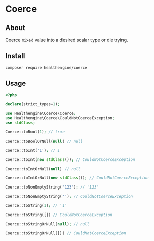 # Coerce

## About

Coerce `mixed` value into a desired scalar type or die trying.

## Install

```shell
composer require healthengine/coerce
```

## Usage

```php
<?php

declare(strict_types=1);

use Healthengine\Coerce\Coerce;
use Healthengine\Coerce\CouldNotCoerceException;
use stdClass;

Coerce::toBool(1); // true

Coerce::toBoolOrNull(null) // null

Coerce::toInt('1'); // 1

Coerce::toInt(new stdClass()); // CouldNotCoerceException

Coerce::toIntOrNull(null) // null

Coerce::toIntOrNull(new stdClass()); // CouldNotCoerceException

Coerce::toNonEmptyString('123'); // '123'

Coerce::toNonEmptyString(''); // CouldNotCoerceException

Coerce::toString(1); // '1'

Coerce::toString([]) // CouldNotCoerceException

Coerce::toStringOrNull(null); // null

Coerce::toStringOrNull([]) // CouldNotCoerceException
```
